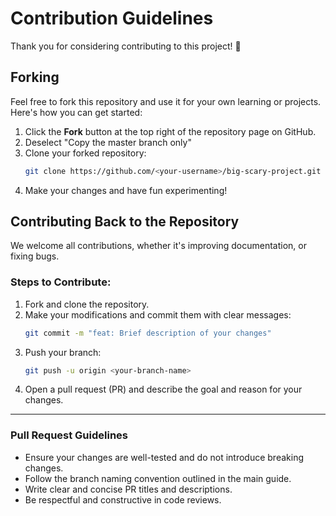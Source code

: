 # Contribution Guidelines

Thank you for considering contributing to this project! 🎉

## Forking

Feel free to fork this repository and use it for your own learning or projects. Here's how you can get started:

1. Click the **Fork** button at the top right of the repository page on GitHub.
2. Deselect "Copy the master branch only"
3. Clone your forked repository:
   ```bash
   git clone https://github.com/<your-username>/big-scary-project.git
   ```
4. Make your changes and have fun experimenting!



## Contributing Back to the Repository

We welcome all contributions, whether it's improving documentation, or fixing bugs.

### Steps to Contribute:

1. Fork and clone the repository.
2. Make your modifications and commit them with clear messages:
   ```bash
   git commit -m "feat: Brief description of your changes"
   ```
3. Push your branch:
   ```bash
   git push -u origin <your-branch-name>
   ```
4. Open a pull request (PR) and describe the goal and reason for your changes.

---

### Pull Request Guidelines

- Ensure your changes are well-tested and do not introduce breaking changes.
- Follow the branch naming convention outlined in the main guide.
- Write clear and concise PR titles and descriptions.
- Be respectful and constructive in code reviews.
